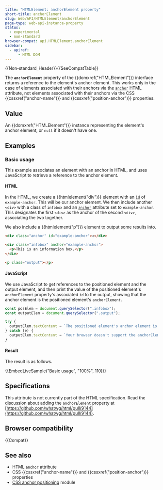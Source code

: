 ```yaml
---
title: "HTMLElement: anchorElement property"
short-title: anchorElement
slug: Web/API/HTMLElement/anchorElement
page-type: web-api-instance-property
status:
  - experimental
  - non-standard
browser-compat: api.HTMLElement.anchorElement
sidebar:
  - apiref:
      - HTML DOM
---
```


{{Non-standard_Header}}{{SeeCompatTable}}

The **`anchorElement`** property of the {{domxref("HTMLElement")}} interface returns a reference to the element's anchor element. This works only in the case of elements associated with their anchors via the [`anchor`](/en-US/docs/Web/HTML/Reference/Global_attributes/anchor) HTML attribute, not elements associated with their anchors via the CSS {{cssxref("anchor-name")}} and {{cssxref("position-anchor")}} properties.

## Value

An {{domxref("HTMLElement")}} instance representing the element's anchor element, or `null` if it doesn't have one.

## Examples

### Basic usage

This example associates an element with an anchor in HTML, and uses JavaScript to retrieve a reference to the anchor element.

#### HTML

In the HTML, we create a {{htmlelement("div")}} element with an [`id`](/en-US/docs/Web/HTML/Reference/Global_attributes/id) of `example-anchor`. This will be our anchor element. We then include another `<div>` with a class of `infobox` and an [`anchor`](/en-US/docs/Web/HTML/Reference/Global_attributes/anchor) attribute set to `example-anchor`. This designates the first `<div>` as the anchor of the second `<div>`, associating the two together.

We also include a {{htmlelement("p")}} element to output some results into.

```html
<div class="anchor" id="example-anchor">⚓︎</div>

<div class="infobox" anchor="example-anchor">
  <p>This is an information box.</p>
</div>

<p class="output"></p>
```

#### JavaScript

We use JavaScript to get references to the positioned element and the output element, and then print the value of the positioned element's `anchorElement` property's associated `id` to the output, showing that the anchor element is the positioned element's `anchorElement`.

```js
const posElem = document.querySelector(".infobox");
const outputElem = document.querySelector(".output");

try {
  outputElem.textContent = `The positioned element's anchor element is the ${posElem.anchorElement.id}.`;
} catch (e) {
  outputElem.textContent = `Your browser doesn't support the anchorElement property.`;
}
```

#### Result

The result is as follows.

{{EmbedLiveSample("Basic usage", "100%", 110)}}

## Specifications

This attribute is not currently part of the HTML specification. Read the discussion about adding the `anchorElement` property at [https://github.com/whatwg/html/pull/9144](https://github.com/whatwg/html/pull/9144).

## Browser compatibility

{{Compat}}

## See also

- HTML [`anchor`](/en-US/docs/Web/HTML/Reference/Global_attributes/anchor) attribute
- CSS {{cssxref("anchor-name")}} and {{cssxref("position-anchor")}} properties
- [CSS anchor positioning](/en-US/docs/Web/CSS/CSS_anchor_positioning) module
